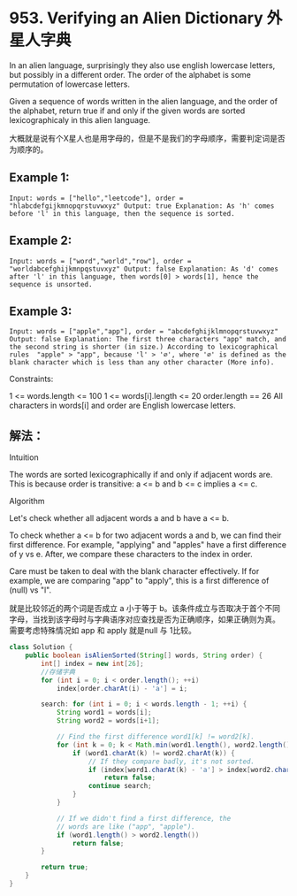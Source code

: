 # 953. Verifying an Alien Dictionary 外星人字典

In an alien language, surprisingly they also use english lowercase letters, but possibly in a different order. 
The order of the alphabet is some permutation of lowercase letters.

Given a sequence of words written in the alien language, and the order of the alphabet, return true if and only 
if the given words are sorted lexicographicaly in this alien language.

大概就是说有个X星人也是用字母的，但是不是我们的字母顺序，需要判定词是否为顺序的。

## Example 1:

`Input: words = ["hello","leetcode"], order = "hlabcdefgijkmnopqrstuvwxyz"
Output: true
Explanation: As 'h' comes before 'l' in this language, then the sequence is sorted.`

## Example 2:

`Input: words = ["word","world","row"], order = "worldabcefghijkmnpqstuvxyz"
Output: false
Explanation: As 'd' comes after 'l' in this language, then words[0] > words[1], hence the sequence is unsorted.`

## Example 3:

`Input: words = ["apple","app"], order = "abcdefghijklmnopqrstuvwxyz"
Output: false
Explanation: The first three characters "app" match, and the second string is shorter (in size.) According to lexicographical rules 
"apple" > "app", because 'l' > '∅', where '∅' is defined as the blank character which is less than any other character (More info).`
 

Constraints:

1 <= words.length <= 100
1 <= words[i].length <= 20
order.length == 26
All characters in words[i] and order are English lowercase letters.

## 解法：

Intuition

The words are sorted lexicographically if and only if adjacent words are. This is because order is transitive: 
a <= b and b <= c implies a <= c.

Algorithm

Let's check whether all adjacent words a and b have a <= b.

To check whether a <= b for two adjacent words a and b, we can find their first difference. For example, 
"applying" and "apples" have a first difference of y vs e. After, we compare these characters to the index in order.

Care must be taken to deal with the blank character effectively. If for example, we are comparing "app" to "apply", this is a first difference of (null) vs "l".

就是比较邻近的两个词是否成立 a 小于等于 b。该条件成立与否取决于首个不同字母，当找到该字母时与字典语序对应查找是否为正确顺序，如果正确则为真。
需要考虑特殊情况如 app 和 apply 就是null 与 1比较。

```java
class Solution {
    public boolean isAlienSorted(String[] words, String order) {
        int[] index = new int[26];
        //存储字典
        for (int i = 0; i < order.length(); ++i)
            index[order.charAt(i) - 'a'] = i;

        search: for (int i = 0; i < words.length - 1; ++i) {
            String word1 = words[i];
            String word2 = words[i+1];

            // Find the first difference word1[k] != word2[k].
            for (int k = 0; k < Math.min(word1.length(), word2.length()); ++k) {
                if (word1.charAt(k) != word2.charAt(k)) {
                    // If they compare badly, it's not sorted.
                    if (index[word1.charAt(k) - 'a'] > index[word2.charAt(k) - 'a'])
                        return false;
                    continue search;
                }
            }

            // If we didn't find a first difference, the
            // words are like ("app", "apple").
            if (word1.length() > word2.length())
                return false;
        }

        return true;
    }
}
```

